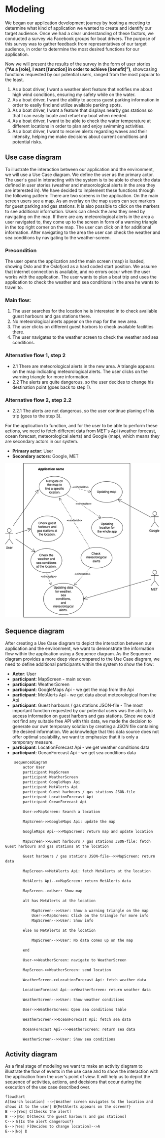 # **Modeling**

We began our application development journey by hosting a meeting to determine what kind of application we wanted to create and identify our target audience. Once we had a clear understanding of these factors, we conducted a survey via Facebook groups for boat drivers. The purpose of this survey was to gather feedback from representatives of our target audience, in order to determine the most desired functions for our application.

Now we will present the results of the survey in the form of user stories **(“As a [role], I want [function] in order to achieve [benefit]”)**, showcasing functions requested by our potential users, ranged from the most popular to the least.

1. As a boat driver, I want a weather alert feature that notifies me about high wind conditions, ensuring my safety while on the water.
2. As a boat driver, I want the ability to access guest parking information in order to easily find and utilize available parking spots.
3. As a boat driver, I want a feature that displays nearby gas stations so that I can easily locate and refuel my boat when needed.
4. As a boat driver, I want to be able to check the water temperature at different locations in order to plan and enjoy swimming activities.
5. As a boat driver, I want to receive alerts regarding waves and their intensity, helping me make decisions about current conditions and potential risks.


## **Use case diagram**

To illustrate the interaction between our application and the environment, we will use a Use Case diagram. We define the user as the primary actor. The user's goal in interacting with the system is to be able to check the data defined in user stories (weather and meteorological alerts in the area they are interested in). We have decided to implement these functions through the following pattern:
There are two screens in the application. On the main screen users see a map.
As an overlay on the map users can see markers for guest parking and gas stations. It is also possible to click on the markers to see additional information.
Users can check the area they need by navigating on the map.
If there are any meteorological alerts in the area a user navigated to, they come up to the screen in form of a warning triangle in the top right corner on the map. The user can click on it for additional information.
After navigating to the area the user can check the weather and sea conditions by navigating to the weather-screen.

### Precondition

The user opens the application and the main screen (map) is loaded, showing Oslo and the Oslofjord as a hard coded start position. We assume that internet connection is available, and no errors occur when the user works with the application. 
The user wants to plan a boat trip and uses the application to check the weather and sea conditions in the area he wants to travel to.

### **Main flow**:

1. The user searches for the location he is interested in to check available guest harbours and gas stations there.
2. No meteorological alerts appear on the map for the new area.
3. The user clicks on different guest harbors to check available facilities there.
4. The user navigates to the weather screen to check the weather and sea conditions.

### **Alternative flow 1, step 2**
* 2.1 There are meteorological alerts in the new area. A triangle appears on the map indicating meteorological alerts. The user clicks on the warning triangle for more information.
* 2.2 The alerts are quite dangerous, so the user decides to change his destination point (goes back to step 1).

### **Alternative flow 2, step 2.2**
* 2.2.1 The alerts are not dangerous, so the user continue planing of his trip (goes to the step 3).

For the application to function, and for the user to be able to perform these actions, we need to fetch different data from MET´s Api (weather forecast, ocean forecast, meteorological alerts) and Google (map), which means they are secondary actors in our system.

* **Primary actor**: User
* **Secondary actors**: Google, MET


![useCaseMainFlow.png](useCaseMainFlow.png)


## Sequence diagram

After creating a Use Case diagram to depict the interaction between our application and the environment, we want to demonstrate the information flow within the application using a Sequence diagram. As the Sequence diagram provides a more deep view compared to the Use Case diagram, we need to define additional participants within the system to show the flow:
* **Actor**: User
* **participant**: MapScreen - main screen 
* **participant**: WeatherScreen
* **participant**: GoogleMaps Api - we get the map from the Api
* **participant**: MetAlerts Api - we get data about meteorological from the Api
* **participant**: Guest harbours / gas stations JSON-file - The most important function requested by our potential users was the ability to access information on guest harbors and gas stations. Since we could not find any suitable free API with this data, we made the decision to generate our own temporary solution by creating a JSON file containing the desired information. We acknowledge that this data source does not offer optimal scalability, we want to emphasize that it is only a temporary measure.
* **participant**: LocationForecast Api - we get weather conditions data
* **participant**: OceanForecast Api - we get sea conditions data


```mermaid
    sequenceDiagram
        actor User
        participant MapScreen
        participant WeatherScreen 
        participant GoogleMaps Api
        participant MetAlerts Api
        participant Guest harbours / gas stations JSON-file
        participant LocationForecast Api
        participant OceanForecast Api

        User->>MapScreen: Search a location

        MapScreen->>GoogleMaps Api: update the map
        
        GoogleMaps Api-->>MapScreen: return map and update location
        
        MapScreen->>Guest harbours / gas stations JSON-file: fetch Guest harbours and gas stations at the location
        
        Guest harbours / gas stations JSON-file-->>MapScreen: return data
        
        MapScreen->>MetAlerts Api: fetch MetAlerts at the location
        
        MetAlerts Api-->>MapScreen: return MetAlerts data
        
        MapScreen-->>User: Show map 

        alt has MetAlerts at the location
        
            MapScreen-->>User: Show a warning triangle on the map
            User->>MapScreen: Click on the triangle for more info
            MapScreen-->>User: Show info

        else no MetAlerts at the location
        
            MapScreen-->>User: No data comes up on the map

        end
        
        User->>WeatherScreen: navigate to WeatherScreen
        
        MapScreen->>WeatherScreen: send location
        
        WeatherScreen->>LocationForecast Api: fetch weather data
        
        LocationForecast Api-->>WeatherScreen: return weather data
        
        WeatherScreen-->>User: Show weather conditions
        
        User->>WeatherScreen: Open sea conditions table
        
        WeatherScreen->>OceanForecast Api: fetch sea data
        
        OceanForecast Api-->>WeatherScreen: return sea data
        
        WeatherScreen-->>User: Show sea conditions
```

## Activity diagram

As a final stage of modeling we want to make an activity diagram to illustrate the flow of events in the use case and to show the interaction with the application from the user's point of view. It will help us to depict the sequence of activities, actions, and decisions that occur during the execution of the use case described over.

```mermaid
flowchart 
A[Search location] -->|Weather screen navigates to the location and shows it to the user| B{MetAlerts appears on the screen?}
B -->|Yes| C[Checks the alert]
B -->|No| D[Checks the guest harbours and gas stations]
C--> E{Is the alert dangerous?}
E-->|Yes| F[Decides to change location]-->A
E-->|No| D
```


